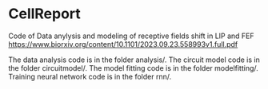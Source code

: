 # CellReport
Code of Data anylysis and modeling of receptive fields shift in LIP and FEF
https://www.biorxiv.org/content/10.1101/2023.09.23.558993v1.full.pdf

 The data analysis code is in the folder analysis/. The circuit model code is in the folder circuitmodel/. The model fitting code is in the folder modelfitting/.
 Training neural network code is in the folder rnn/.

